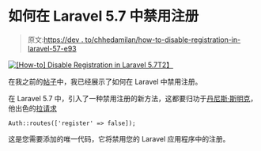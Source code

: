 # 如何在 Laravel 5.7 中禁用注册

> 原文:[https://dev . to/chhedamilan/how-to-disable-registration-in-laravel-57-e93](https://dev.to/chhedamilan/how-to-disable-registration-in-laravel-57-e93)

[![[How-to] Disable Registration in Laravel 5.7](../Images/8b3539779f6266812f7d94e68be70b60.png)T2】](https://res.cloudinary.com/practicaldev/image/fetch/s--C8PLfo5L--/c_limit%2Cf_auto%2Cfl_progressive%2Cq_auto%2Cw_880/https://milanchheda.com/uploads/cards/17.png)

在我之前的[帖子](https://dev.to/chhedamilan/how-to-disable-registration-in-laravel-1pk3-temp-slug-8145473)中，我已经展示了如何在 Laravel 中禁用注册。

在 Laravel 5.7 中，引入了一种禁用注册的新方法，这都要归功于[丹尼斯·斯明克](https://twitter.com/dennis_smink)，他出色的[拉请求](https://github.com/laravel/framework/pull/25556)

```
Auth::routes(['register' => false]); 
```

这是您需要添加的唯一代码，它将禁用您的 Laravel 应用程序中的注册。